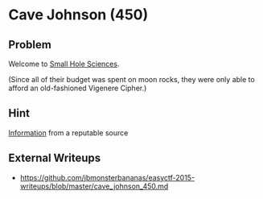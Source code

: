 # Cave Johnson (450)

## Problem

Welcome to [Small Hole Sciences](files/cave-johnson.txt).

(Since all of their budget was spent on moon rocks, they were only able to afford an old-fashioned Vigenere Cipher.)

## Hint

[Information](https://en.wikipedia.org/wiki/Vigenere_cipher) from a reputable source

## External Writeups

* https://github.com/jbmonsterbananas/easyctf-2015-writeups/blob/master/cave_johnson_450.md
